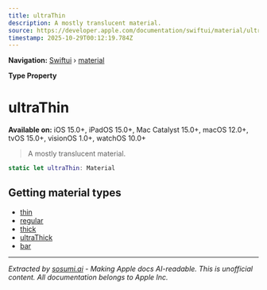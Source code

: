 ```yaml
---
title: ultraThin
description: A mostly translucent material.
source: https://developer.apple.com/documentation/swiftui/material/ultrathin
timestamp: 2025-10-29T00:12:19.784Z
---
```


**Navigation:** [Swiftui](/documentation/swiftui) › [material](/documentation/swiftui/material)

**Type Property**

# ultraThin

**Available on:** iOS 15.0+, iPadOS 15.0+, Mac Catalyst 15.0+, macOS 12.0+, tvOS 15.0+, visionOS 1.0+, watchOS 10.0+

> A mostly translucent material.

```swift
static let ultraThin: Material
```

## Getting material types

- [thin](/documentation/swiftui/material/thin)
- [regular](/documentation/swiftui/material/regular)
- [thick](/documentation/swiftui/material/thick)
- [ultraThick](/documentation/swiftui/material/ultrathick)
- [bar](/documentation/swiftui/material/bar)

---

*Extracted by [sosumi.ai](https://sosumi.ai) - Making Apple docs AI-readable.*
*This is unofficial content. All documentation belongs to Apple Inc.*
